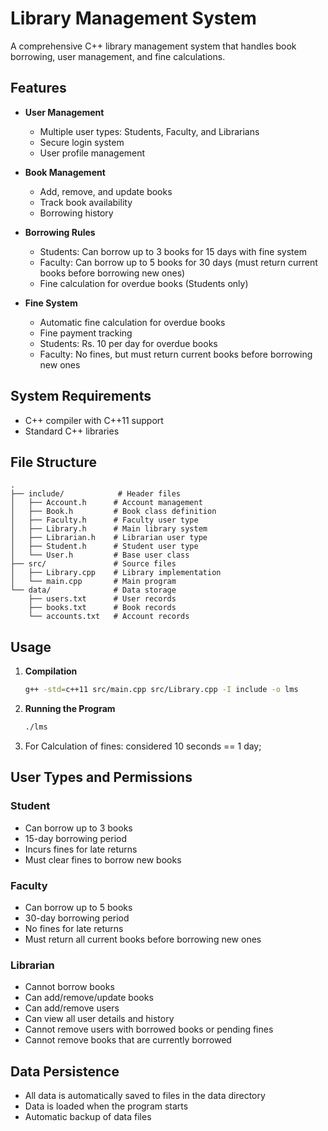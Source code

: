 # Library Management System

A comprehensive C++ library management system that handles book borrowing, user management, and fine calculations.

## Features

- **User Management**
  - Multiple user types: Students, Faculty, and Librarians
  - Secure login system
  - User profile management

- **Book Management**
  - Add, remove, and update books
  - Track book availability
  - Borrowing history

- **Borrowing Rules**
  - Students: Can borrow up to 3 books for 15 days with fine system
  - Faculty: Can borrow up to 5 books for 30 days (must return current books before borrowing new ones)
  - Fine calculation for overdue books (Students only)

- **Fine System**
  - Automatic fine calculation for overdue books
  - Fine payment tracking
  - Students: Rs. 10 per day for overdue books
  - Faculty: No fines, but must return current books before borrowing new ones

## System Requirements

- C++ compiler with C++11 support
- Standard C++ libraries

## File Structure

```
.
├── include/            # Header files
│   ├── Account.h      # Account management
│   ├── Book.h         # Book class definition
│   ├── Faculty.h      # Faculty user type
│   ├── Library.h      # Main library system
│   ├── Librarian.h    # Librarian user type
│   ├── Student.h      # Student user type
│   └── User.h         # Base user class
├── src/               # Source files
│   ├── Library.cpp    # Library implementation
│   └── main.cpp       # Main program
└── data/              # Data storage
    ├── users.txt      # User records
    ├── books.txt      # Book records
    └── accounts.txt   # Account records
```

## Usage

1. **Compilation**
   ```bash
   g++ -std=c++11 src/main.cpp src/Library.cpp -I include -o lms
   ```

2. **Running the Program**
   ```bash
   ./lms
   ```
3. For Calculation of fines:
   considered 10 seconds == 1 day;
## User Types and Permissions

### Student
- Can borrow up to 3 books
- 15-day borrowing period
- Incurs fines for late returns
- Must clear fines to borrow new books

### Faculty
- Can borrow up to 5 books
- 30-day borrowing period
- No fines for late returns
- Must return all current books before borrowing new ones

### Librarian
- Cannot borrow books
- Can add/remove/update books
- Can add/remove users
- Can view all user details and history
- Cannot remove users with borrowed books or pending fines
- Cannot remove books that are currently borrowed

## Data Persistence
- All data is automatically saved to files in the data directory
- Data is loaded when the program starts
- Automatic backup of data files 